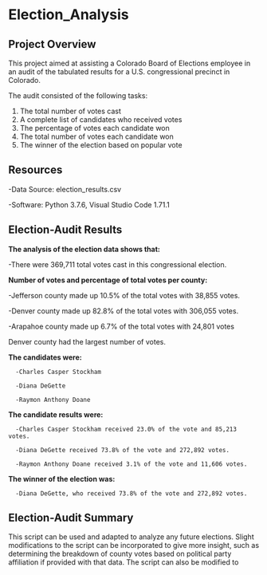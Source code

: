 # Election_Analysis

## Project Overview
This project aimed at assisting a Colorado Board of Elections employee in an audit of the tabulated results for a U.S. congressional precinct in Colorado. 

The audit consisted of the following tasks:

1. The total number of votes cast
2. A complete list of candidates who received votes
3. The percentage of votes each candidate won
4. The total number of votes each candidate won
5. The winner of the election based on popular vote


## Resources
-Data Source: election_results.csv

-Software: Python 3.7.6, Visual Studio Code 1.71.1


## Election-Audit Results
**The analysis of the election data shows that:**

  -There were 369,711 total votes cast in this congressional election.
  
  **Number of votes and percentage of total votes per county:**
  
  -Jefferson county made up 10.5% of the total votes with 38,855 votes.
  
  -Denver county made up 82.8% of the total votes with 306,055 votes.
  
  -Arapahoe county made up 6.7% of the total votes with 24,801 votes
  
  Denver county had the largest number of votes.

   **The candidates were:**

      -Charles Casper Stockham
  
      -Diana DeGette
  
      -Raymon Anthony Doane
  
   **The candidate results were:**

      -Charles Casper Stockham received 23.0% of the vote and 85,213 votes.
  
      -Diana DeGette received 73.8% of the vote and 272,892 votes.
  
      -Raymon Anthony Doane received 3.1% of the vote and 11,606 votes.
  
  **The winner of the election was:**

      -Diana DeGette, who received 73.8% of the vote and 272,892 votes.
  
  
## Election-Audit Summary

This script can be used and adapted to analyze any future elections. Slight modifications to the script can be incorporated to give more insight, such as determining the breakdown of county votes based on political party affiliation if provided with that data. The script can also be modified to 
